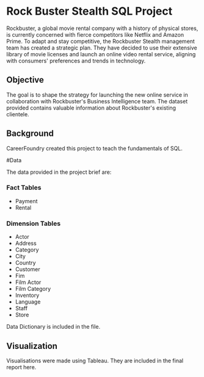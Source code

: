 # Rock Buster Stealth SQL Project
Rockbuster, a global movie rental company with a history of physical stores, is currently concerned with fierce competitors like Netflix and Amazon Prime. To adapt and stay competitive, the Rockbuster Stealth management team has created a strategic plan. They have decided to use their extensive library of movie licenses and launch an online video rental service, aligning with consumers' preferences and trends in technology. 

## Objective

The goal is to shape the strategy for launching the new online service in collaboration with Rockbuster's Business Intelligence team. The dataset provided contains valuable information about Rockbuster's existing clientele.

## Background

CareerFoundry created this project to teach the fundamentals of SQL.

#Data 

The data provided in the project brief are:

### Fact Tables
- Payment
- Rental

### Dimension Tables
- Actor
- Address
- Category
- City
- Country
- Customer
- Fim
- Film Actor
- Film Category
- Inventory
- Language
- Staff
- Store

Data Dictionary is included in the file. 

## Visualization
Visualisations were made using Tableau. They are included in the final report here. 



